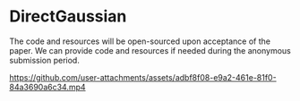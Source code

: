 # DirectGaussian
The code and resources will be open-sourced upon acceptance of the paper. We can provide code and resources if needed during the anonymous submission period.

https://github.com/user-attachments/assets/adbf8f08-e9a2-461e-81f0-84a3690a6c34.mp4
